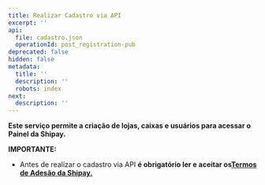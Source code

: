 ```yaml
---
title: Realizar Cadastro via API
excerpt: ''
api:
  file: cadastro.json
  operationId: post_registration-pub
deprecated: false
hidden: false
metadata:
  title: ''
  description: ''
  robots: index
next:
  description: ''
---
```

**Este serviço permite a criação de lojas, caixas e usuários para acessar o Painel da Shipay.**

**IMPORTANTE:**

* Antes de realizar o cadastro via API **é obrigatório ler e aceitar os[Termos de Adesão da Shipay.](https://shipay.readme.io/reference/get_contract-version)**
